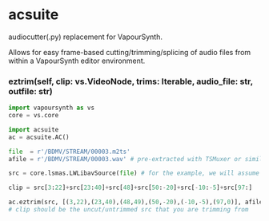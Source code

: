 # acsuite

audiocutter(.py) replacement for VapourSynth.

Allows for easy frame-based cutting/trimming/splicing of audio files
from within a VapourSynth editor environment.

### eztrim(self, clip: vs.VideoNode, trims: Iterable, audio_file: str, outfile: str)
```py
import vapoursynth as vs
core = vs.core

import acsuite
ac = acsuite.AC()

file  = r'/BDMV/STREAM/00003.m2ts'
afile = r'/BDMV/STREAM/00003.wav' # pre-extracted with TSMuxer or similar

src = core.lsmas.LWLibavSource(file) # for the example, we will assume the src clip is 100 frames long (0-99)

clip = src[3:22]+src[23:40]+src[48]+src[50:-20]+src[-10:-5]+src[97:]

ac.eztrim(src, [(3,22),(23,40),(48,49),(50,-20),(-10,-5),(97,0)], afile, 'cut.wav')
# clip should be the uncut/untrimmed src that you are trimming from
 ```
